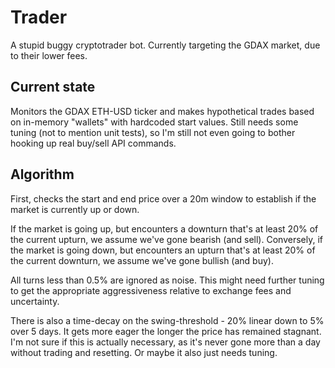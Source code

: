 # Trader
A stupid buggy cryptotrader bot. Currently targeting the GDAX market, due to their lower fees.

## Current state
Monitors the GDAX ETH-USD ticker and makes hypothetical trades based on in-memory "wallets" with hardcoded start values.
Still needs some tuning (not to mention unit tests), so I'm still not even going to bother hooking up real buy/sell API commands.

## Algorithm 
First, checks the start and end price over a 20m window to establish if the market is currently up or down.

If the market is going up, but encounters a downturn that's at least 20% of the current upturn, we assume we've gone bearish (and sell).
Conversely, if the market is going down, but encounters an upturn that's at least 20% of the current downturn, we assume we've gone bullish (and buy).

All turns less than 0.5% are ignored as noise. This might need further tuning to get the appropriate aggressiveness relative to exchange fees and uncertainty. 

There is also a time-decay on the swing-threshold - 20% linear down to 5% over 5 days. It gets more eager the longer the price has remained stagnant. 
I'm not sure if this is actually necessary, as it's never gone more than a day without trading and resetting. Or maybe it also just needs tuning.